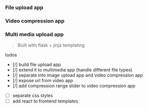 ### File upload app
### Video compression app
### Multi media upload app
> Built with flask + jinja templating

todos
- [/] build file upload app
- [/] extend it to multimedia app (handle different file types)
- [/] separate into image upload app and video compression app
- [/] expose url from video app
- [/] add compression range slider to video compression app
- [ ] separate css styles
- [ ] add react to frontend templates
